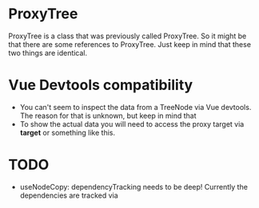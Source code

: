 # ProxyTree

ProxyTree is a class that was previously called ProxyTree. So it might be that there are some references to ProxyTree. Just
keep in mind that these two things are identical.

# Vue Devtools compatibility

- You can't seem to inspect the data from a TreeNode via Vue devtools. The reason for that is unknown, but keep in mind
  that
- To show the actual data you will need to access the proxy target via __target__ or something like this.

# TODO

- useNodeCopy: dependencyTracking needs to be deep! Currently the dependencies are tracked via 